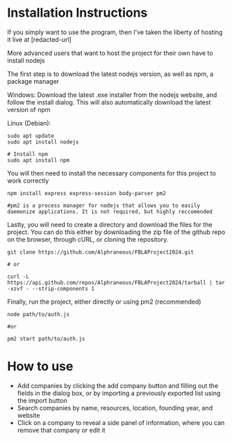 # Installation Instructions

If you simply want to use the program, then I've taken the liberty of hosting it live at [redacted-url]

More advanced users that want to host the project for their own have to install nodejs

The first step is to download the latest nodejs version, as well as npm, a package manager

Windows:
Download the latest .exe installer from the nodejs website, and follow the install dialog. This will also automatically download the latest version of npm

Linux (Debian):
```
sudo apt update
sudo apt install nodejs

# Install npm
sudo apt install npm
```

You will then need to install the necessary components for this project to work correctly
```
npm install express express-session body-parser pm2

#pm2 is a process manager for nodejs that allows you to easily daemonize applications. It is not required, but highly reccomended
```
Lastly, you will need to create a directory and download the files for the project. You can do this either by downloading the zip file of the github repo on the browser, through cURL, or cloning the repository.
```
git clone https://github.com/Alphraneous/FBLAProject2024.git

# or

curl -L https://api.github.com/repos/Alphraneous/FBLAProject2024/tarball | tar -xzvf - --strip-components 1
```

Finally, run the project, either directly or using pm2 (recommended)
```
node path/to/auth.js

#or

pm2 start path/to/auth.js
```

# How to use
- Add companies by clicking the add company button and filling out the fields in the dialog box, or by importing a previously exported list using the import button
- Search companies by name, resources, location, founding year, and website
- Click on a company to reveal a side panel of information, where you can remove that company or edit it
